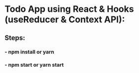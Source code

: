 # Todo App using React & Hooks (useReducer & Context API): 

## Steps:
### - npm install or yarn
### - npm start or yarn start

